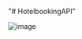 "# HotelbookingAPI" 

![image](https://user-images.githubusercontent.com/67391846/163717090-a1b3e95b-dce4-434f-a242-e3a038c443aa.png)
